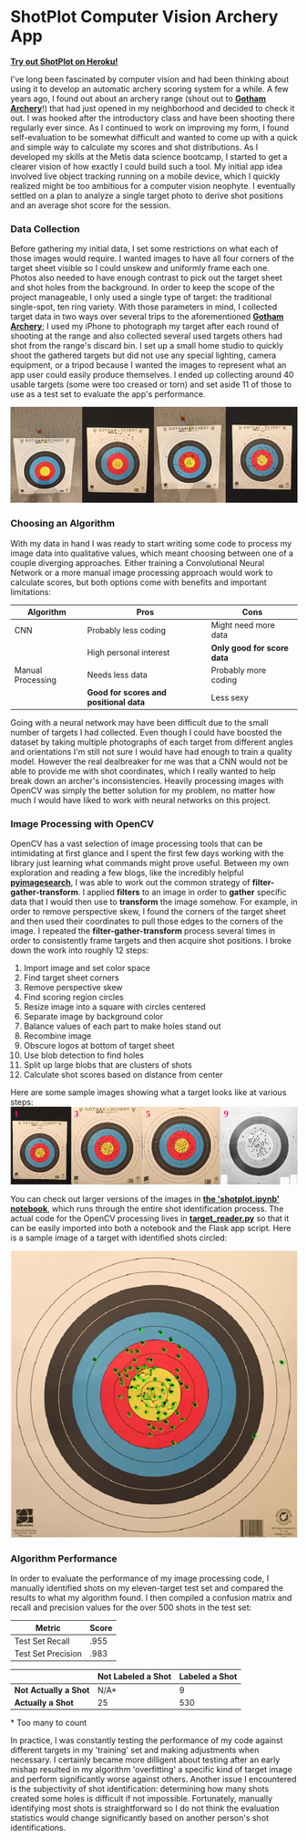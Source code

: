 # ShotPlot Computer Vision Archery App

[**Try out ShotPlot on Heroku!**](https://lw-shotplot.herokuapp.com)

I've long been fascinated by computer vision and had been thinking about using it to develop an automatic archery scoring system for a while. A few years ago, I found out about an archery range (shout out to [**Gotham Archery**](https://www.got-archery.com/)!) that had just opened in my neighborhood and decided to check it out. I was hooked after the introductory class and have been shooting there regularly ever since. As I continued to work on improving my form, I found self-evaluation to be somewhat difficult and wanted to come up with a quick and simple way to calculate my scores and shot distributions. As I developed my skills at the Metis data science bootcamp, I started to get a clearer vision of how exactly I could build such a tool. My initial app idea involved live object tracking running on a mobile device, which I quickly realized might be too ambitious for a computer vision neophyte. I eventually settled on a plan to analyze a single target photo to derive shot positions and an average shot score for the session.

### Data Collection

Before gathering my initial data, I set some restrictions on what each of those images would require. I wanted images to have all four corners of the target sheet visible so I could unskew and uniformly frame each one. Photos also needed to have enough contrast to pick out the target sheet and shot holes from the background. In order to keep the scope of the project manageable, I only used a single type of target: the traditional single-spot, ten ring variety. With those parameters in mind, I collected target data in two ways over several trips to the aforementioned [**Gotham Archery**](https://www.got-archery.com/); I used my iPhone to photograph my target after each round of shooting at the range and also collected several used targets others had shot from the range's discard bin. I set up a small home studio to quickly shoot the gathered targets but did not use any special lighting, camera equipment, or a tripod because I wanted the images to represent what an app user could easily produce themselves. I ended up collecting around 40 usable targets (some were too creased or torn) and set aside 11 of those to use as a test set to evaluate the app's performance.

![Images of used targets shot in different locations](img/targets.jpg)

### Choosing an Algorithm

With my data in hand I was ready to start writing some code to process my image data into qualitative values, which meant choosing between one of a couple diverging approaches. Either training a Convolutional Neural Network or a more manual image processing approach would work to calculate scores, but both options come with benefits and important limitations:

| Algorithm         | Pros                                    | Cons                         |
| ----------------- | --------------------------------------- | ---------------------------- |
| CNN               | Probably less coding                    | Might need more data         |
|                   | High personal interest                  | **Only good for score data** |
| Manual Processing | Needs less data                         | Probably more coding         |
|                   | **Good for scores and positional data** | Less sexy                    |

Going with a neural network may have been difficult due to the small number of targets I had collected. Even though I could have boosted the dataset by taking multiple photographs of each target from different angles and orientations I'm still not sure I would have had enough to train a quality model. However the real dealbreaker for me was that a CNN would not be able to provide me with shot coordinates, which I really wanted to help break down an archer's inconsistencies. Heavily processing images with OpenCV was simply the better solution for my problem, no matter how much I would have liked to work with neural networks on this project.

### Image Processing with OpenCV

OpenCV has a vast selection of image processing tools that can be intimidating at first glance and I spent the first few days working with the library just learning what commands might prove useful. Between my own exploration and reading a few blogs, like the incredibly helpful [**pyimagesearch**](https://www.pyimagesearch.com/), I was able to work out the common strategy of **filter-gather-transform**. I applied **filters** to an image in order to **gather** specific data that I would then use to **transform** the image somehow. For example, in order to remove perspective skew, I found the corners of the target sheet and then used their coordinates to pull those edges to the corners of the image. I repeated the **filter-gather-transform** process several times in order to consistently frame targets and then acquire shot positions. I broke down the work into roughly 12 steps:
1. Import image and set color space
2. Find target sheet corners
3. Remove perspective skew
4. Find scoring region circles
5. Resize image into a square with circles centered
6. Separate image by background color
7. Balance values of each part to make holes stand out
8. Recombine image
9. Obscure logos at bottom of target sheet
10. Use blob detection to find holes
11. Split up large blobs that are clusters of shots
12. Calculate shot scores based on distance from center

Here are some sample images showing what a target looks like at various steps:
![Sample images from processing steps 1, 3, 5, and 9](img/steps.jpg)

You can check out larger versions of the images in [**the 'shotplot.ipynb' notebook**](shotplot.ipynb), which runs through the entire shot identification process. The actual code for the OpenCV processing lives in [**target_reader.py**](code/target_reader.py) so that it can be easily imported into both a notebook and the Flask app script. Here is a sample image of a target with identified shots circled:

![Sample image of target with identified shots circled](img/blobs.jpg)

### Algorithm Performance

In order to evaluate the performance of my image processing code, I manually identified shots on my eleven-target test set and compared the results to what my algorithm found. I then compiled a confusion matrix and recall and precision values for the over 500 shots in the test set:

| Metric             | Score |
| ------------------ | ----- |
| Test Set Recall    | .955  |
| Test Set Precision | .983  |

|                         | Not Labeled a Shot   | Labeled a Shot |
| ----------------------- | -------------------- | -------------- |
| **Not Actually a Shot** | N/A\*                | 9              |
| **Actually a Shot**     | 25                   | 530            |

\* Too many to count

In practice, I was constantly testing the performance of my code against different targets in my 'training' set and making adjustments when necessary. I certainly became more dilligent about testing after an early mishap resulted in my algorithm 'overfitting' a specific kind of target image and perform significantly worse against others. Another issue I encountered is the subjectivity of shot identification: determining how many shots created some holes is difficult if not impossible. Fortunately, manually identifying most shots is straightforward so I do not think the evaluation statistics would change significantly based on another person's shot identifications.
